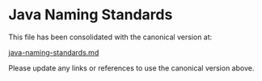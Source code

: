 <!--
Copyright (c) 2025 Eric C. Mumford (@heymumford)

This software was developed with analytical assistance from AI tools 
including Claude 3.7 Sonnet, Claude Code, and Google Gemini Deep Research,
which were used as paid services. All intellectual property rights 
remain exclusively with the copyright holder listed above.

Licensed under the Mozilla Public License 2.0
-->

# Java Naming Standards

This file has been consolidated with the canonical version at:

[java-naming-standards.md](docs/reference/standards/java-naming-standards.md)

Please update any links or references to use the canonical version above.

